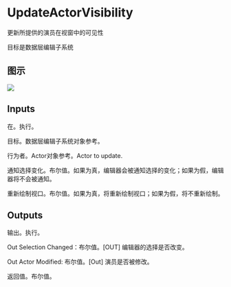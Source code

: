 # UpdateActorVisibility

更新所提供的演员在视窗中的可见性

目标是数据层编辑子系统

## 图示

![]($-20221218-18353085.png)

## Inputs

在。执行。

目标。数据层编辑子系统对象参考。

行为者。Actor对象参考。Actor to update.

通知选择变化。布尔值。如果为真，编辑器会被通知选择的变化；如果为假，编辑器将不会被通知。

重新绘制视口。布尔值。如果为真，将重新绘制视口；如果为假，将不重新绘制。 

## Outputs

输出。执行。

Out Selection Changed：布尔值。[OUT] 编辑器的选择是否改变。

Out Actor Modified: 布尔值。[Out] 演员是否被修改。

返回值。布尔值。
